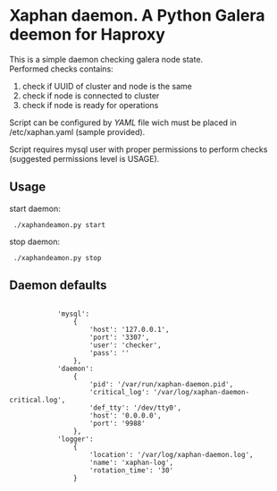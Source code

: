 <h1>Xaphan daemon. A Python Galera deemon for Haproxy</h1>
<p>This is a simple daemon checking galera node state. <br />
Performed checks contains:
<ol>
<li>check if UUID of cluster and node is the same</li>
<li>check if node is connected to cluster</li>
<li>check if node is ready for operations</li>
</ol>
</p>
<p>Script can be configured by <em>YAML</em> file wich must be placed in <bold>/etc/xaphan.yaml</bold> (sample provided).</p>
<p>Script requires mysql user with proper permissions to perform checks (suggested permissions level is <bold>USAGE</bold>).</p>
<h2>Usage</h2>
<p>start daemon: </p>
<code> ./xaphandeamon.py start </code>
<p>stop daemon: </p>
<code> ./xaphandeamon.py stop </code>
<h2>Daemon defaults</h2>
<code>
            'mysql':
                {
                    'host': '127.0.0.1',
                    'port': '3307',
                    'user': 'checker',
                    'pass': ''
                },
            'daemon':
                {
                    'pid': '/var/run/xaphan-daemon.pid',
                    'critical_log': '/var/log/xaphan-daemon-critical.log',
                    'def_tty': '/dev/tty0',
                    'host': '0.0.0.0',
                    'port': '9988'
                },
            'logger':
                {
                    'location': '/var/log/xaphan-daemon.log',
                    'name': 'xaphan-log',
                    'rotation_time': '30'
                }
</code>